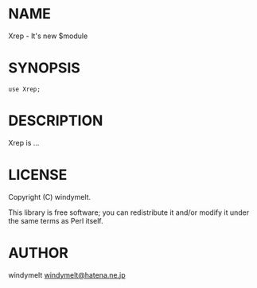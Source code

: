 # NAME

Xrep - It's new $module

# SYNOPSIS

    use Xrep;

# DESCRIPTION

Xrep is ...

# LICENSE

Copyright (C) windymelt.

This library is free software; you can redistribute it and/or modify
it under the same terms as Perl itself.

# AUTHOR

windymelt <windymelt@hatena.ne.jp>

